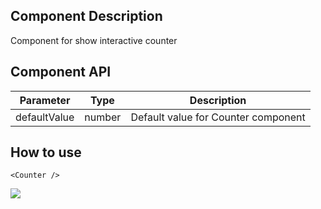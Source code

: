 ## Component Description
Component for show interactive counter

## Component API


| Parameter                | Type                                | Description                                                             |
|--------------------------|-------------------------------------|-------------------------------------------------------------------------|
| defaultValue             | number                              | Default value for Counter component |

## How to use
```tsx
<Counter />
```

![](../media/image.png)

